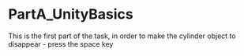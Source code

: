 # PartA_UnityBasics
This is the first part of the task, 
in order to make the cylinder object to disappear - press the space key
